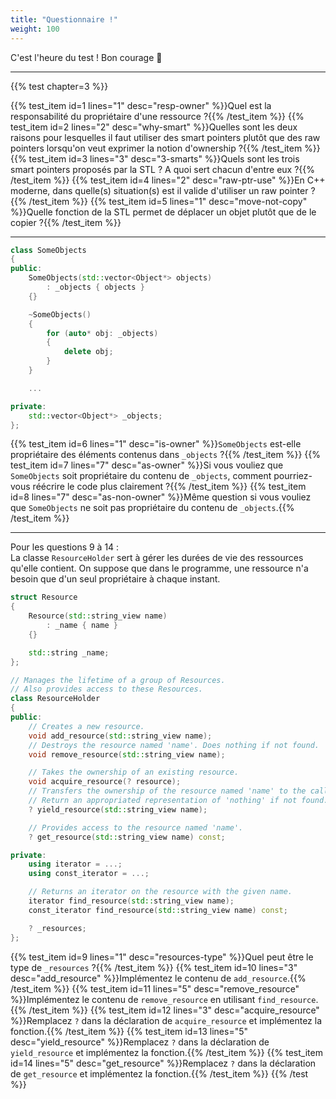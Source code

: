 ```yaml
---
title: "Questionnaire !"
weight: 100
---
```


C'est l'heure du test ! Bon courage 🙂

---

{{% test chapter=3 %}}

{{% test_item id=1 lines="1" desc="resp-owner" %}}Quel est la responsabilité du propriétaire d'une ressource ?{{% /test_item %}}
{{% test_item id=2 lines="2" desc="why-smart" %}}Quelles sont les deux raisons pour lesquelles il faut utiliser des smart pointers plutôt que des raw pointers lorsqu'on veut exprimer la notion d'ownership ?{{% /test_item %}}
{{% test_item id=3 lines="3" desc="3-smarts" %}}Quels sont les trois smart pointers proposés par la STL ? A quoi sert chacun d'entre eux ?{{% /test_item %}}
{{% test_item id=4 lines="2" desc="raw-ptr-use" %}}En C++ moderne, dans quelle(s) situation(s) est il valide d'utiliser un raw pointer ?{{% /test_item %}}
{{% test_item id=5 lines="1" desc="move-not-copy" %}}Quelle fonction de la STL permet de déplacer un objet plutôt que de le copier ?{{% /test_item %}}

---

```cpp
class SomeObjects
{
public:
    SomeObjects(std::vector<Object*> objects)
        : _objects { objects }
    {}

    ~SomeObjects()
    {
        for (auto* obj: _objects)
        {
            delete obj;
        }
    }

    ...

private:
    std::vector<Object*> _objects;
};
```

{{% test_item id=6 lines="1" desc="is-owner" %}}`SomeObjects` est-elle propriétaire des éléments contenus dans `_objects` ?{{% /test_item %}}
{{% test_item id=7 lines="7" desc="as-owner" %}}Si vous vouliez que `SomeObjects` soit propriétaire du contenu de `_objects`, comment pourriez-vous réécrire le code plus clairement ?{{% /test_item %}}
{{% test_item id=8 lines="7" desc="as-non-owner" %}}Même question si vous vouliez que `SomeObjects` ne soit pas propriétaire du contenu de `_objects`.{{% /test_item %}}

---

Pour les questions 9 à 14 :\
La classe `ResourceHolder` sert à gérer les durées de vie des ressources qu'elle contient.
On suppose que dans le programme, une ressource n'a besoin que d'un seul propriétaire à chaque instant.  

```cpp
struct Resource
{
    Resource(std::string_view name)
        : _name { name }
    {}

    std::string _name;
};

// Manages the lifetime of a group of Resources.
// Also provides access to these Resources.
class ResourceHolder
{
public:
    // Creates a new resource.
    void add_resource(std::string_view name);
    // Destroys the resource named 'name'. Does nothing if not found.
    void remove_resource(std::string_view name);

    // Takes the ownership of an existing resource.
    void acquire_resource(? resource);
    // Transfers the ownership of the resource named 'name' to the caller.
    // Return an appropriated representation of 'nothing' if not found.
    ? yield_resource(std::string_view name);

    // Provides access to the resource named 'name'.
    ? get_resource(std::string_view name) const;

private:
    using iterator = ...;
    using const_iterator = ...;

    // Returns an iterator on the resource with the given name.
    iterator find_resource(std::string_view name);
    const_iterator find_resource(std::string_view name) const;

    ? _resources;
};
```

{{% test_item id=9 lines="1" desc="resources-type" %}}Quel peut être le type de `_resources` ?{{% /test_item %}}
{{% test_item id=10 lines="3" desc="add_resource" %}}Implémentez le contenu de `add_resource`.{{% /test_item %}}
{{% test_item id=11 lines="5" desc="remove_resource" %}}Implémentez le contenu de `remove_resource` en utilisant `find_resource`.{{% /test_item %}}
{{% test_item id=12 lines="3" desc="acquire_resource" %}}Remplacez `?` dans la déclaration de `acquire_resource` et implémentez la fonction.{{% /test_item %}}
{{% test_item id=13 lines="5" desc="yield_resource" %}}Remplacez `?` dans la déclaration de `yield_resource` et implémentez la fonction.{{% /test_item %}}
{{% test_item id=14 lines="5" desc="get_resource" %}}Remplacez `?` dans la déclaration de `get_resource` et implémentez la fonction.{{% /test_item %}}
{{% /test %}}
